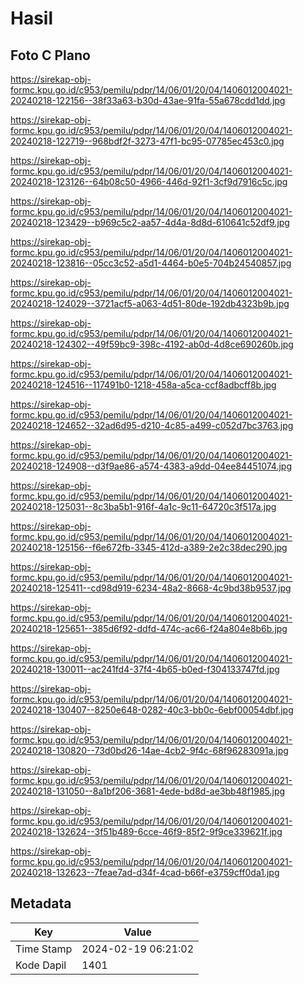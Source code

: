 # Hasil

## Foto C Plano

https://sirekap-obj-formc.kpu.go.id/c953/pemilu/pdpr/14/06/01/20/04/1406012004021-20240218-122156--38f33a63-b30d-43ae-91fa-55a678cdd1dd.jpg

https://sirekap-obj-formc.kpu.go.id/c953/pemilu/pdpr/14/06/01/20/04/1406012004021-20240218-122719--968bdf2f-3273-47f1-bc95-07785ec453c0.jpg

https://sirekap-obj-formc.kpu.go.id/c953/pemilu/pdpr/14/06/01/20/04/1406012004021-20240218-123126--64b08c50-4966-446d-92f1-3cf9d7916c5c.jpg

https://sirekap-obj-formc.kpu.go.id/c953/pemilu/pdpr/14/06/01/20/04/1406012004021-20240218-123429--b969c5c2-aa57-4d4a-8d8d-610641c52df9.jpg

https://sirekap-obj-formc.kpu.go.id/c953/pemilu/pdpr/14/06/01/20/04/1406012004021-20240218-123816--05cc3c52-a5d1-4464-b0e5-704b24540857.jpg

https://sirekap-obj-formc.kpu.go.id/c953/pemilu/pdpr/14/06/01/20/04/1406012004021-20240218-124029--3721acf5-a063-4d51-80de-192db4323b9b.jpg

https://sirekap-obj-formc.kpu.go.id/c953/pemilu/pdpr/14/06/01/20/04/1406012004021-20240218-124302--49f59bc9-398c-4192-ab0d-4d8ce690260b.jpg

https://sirekap-obj-formc.kpu.go.id/c953/pemilu/pdpr/14/06/01/20/04/1406012004021-20240218-124516--117491b0-1218-458a-a5ca-ccf8adbcff8b.jpg

https://sirekap-obj-formc.kpu.go.id/c953/pemilu/pdpr/14/06/01/20/04/1406012004021-20240218-124652--32ad6d95-d210-4c85-a499-c052d7bc3763.jpg

https://sirekap-obj-formc.kpu.go.id/c953/pemilu/pdpr/14/06/01/20/04/1406012004021-20240218-124908--d3f9ae86-a574-4383-a9dd-04ee84451074.jpg

https://sirekap-obj-formc.kpu.go.id/c953/pemilu/pdpr/14/06/01/20/04/1406012004021-20240218-125031--8c3ba5b1-916f-4a1c-9c11-64720c3f517a.jpg

https://sirekap-obj-formc.kpu.go.id/c953/pemilu/pdpr/14/06/01/20/04/1406012004021-20240218-125156--f6e672fb-3345-412d-a389-2e2c38dec290.jpg

https://sirekap-obj-formc.kpu.go.id/c953/pemilu/pdpr/14/06/01/20/04/1406012004021-20240218-125411--cd98d919-6234-48a2-8668-4c9bd38b9537.jpg

https://sirekap-obj-formc.kpu.go.id/c953/pemilu/pdpr/14/06/01/20/04/1406012004021-20240218-125651--385d6f92-ddfd-474c-ac66-f24a804e8b6b.jpg

https://sirekap-obj-formc.kpu.go.id/c953/pemilu/pdpr/14/06/01/20/04/1406012004021-20240218-130011--ac241fd4-37f4-4b65-b0ed-f304133747fd.jpg

https://sirekap-obj-formc.kpu.go.id/c953/pemilu/pdpr/14/06/01/20/04/1406012004021-20240218-130407--8250e648-0282-40c3-bb0c-6ebf00054dbf.jpg

https://sirekap-obj-formc.kpu.go.id/c953/pemilu/pdpr/14/06/01/20/04/1406012004021-20240218-130820--73d0bd26-14ae-4cb2-9f4c-68f96283091a.jpg

https://sirekap-obj-formc.kpu.go.id/c953/pemilu/pdpr/14/06/01/20/04/1406012004021-20240218-131050--8a1bf206-3681-4ede-bd8d-ae3bb48f1985.jpg

https://sirekap-obj-formc.kpu.go.id/c953/pemilu/pdpr/14/06/01/20/04/1406012004021-20240218-132624--3f51b489-6cce-46f9-85f2-9f9ce339621f.jpg

https://sirekap-obj-formc.kpu.go.id/c953/pemilu/pdpr/14/06/01/20/04/1406012004021-20240218-132623--7feae7ad-d34f-4cad-b66f-e3759cff0da1.jpg


## Metadata

| Key        | Value               |
| ---------- | ------------------- |
| Time Stamp | 2024-02-19 06:21:02 |
| Kode Dapil | 1401                |



